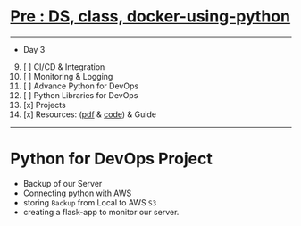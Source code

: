 # [Pre : DS, class, docker-using-python](../Day%202.3%20-%20OOPs/readme.md)

---

- Day 3

09) [ ] CI/CD & Integration
10) [ ] Monitoring & Logging
11) [ ] Advance Python for DevOps
12) [ ] Python Libraries for DevOps
13) [x] Projects
14) [x] Resources: ([pdf]() & [code](https://github.com/LondheShubham153/python-masterclass)) & Guide

---

# Python for DevOps Project

- Backup of our Server
- Connecting python with AWS
- storing `Backup` from Local to AWS `S3`
- creating a flask-app to monitor our server.
